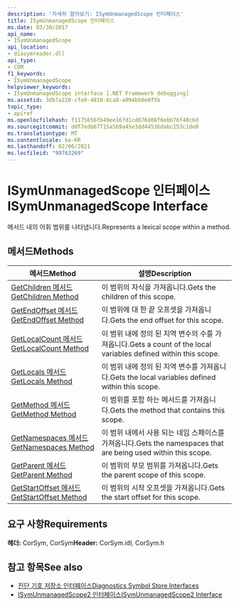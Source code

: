 ```yaml
---
description: '자세히 알아보기: ISymUnmanagedScope 인터페이스'
title: ISymUnmanagedScope 인터페이스
ms.date: 03/30/2017
api_name:
- ISymUnmanagedScope
api_location:
- diasymreader.dll
api_type:
- COM
f1_keywords:
- ISymUnmanagedScope
helpviewer_keywords:
- ISymUnmanagedScope interface [.NET Framework debugging]
ms.assetid: 3db7a220-cfe9-4810-8ca8-a094bb8e0f5b
topic_type:
- apiref
ms.openlocfilehash: f1175656fb49ee16fd1cd676d08f6ebb76f40c6d
ms.sourcegitcommit: ddf7edb67715a5b9a45e3dd44536dabc153c1de0
ms.translationtype: MT
ms.contentlocale: ko-KR
ms.lasthandoff: 02/06/2021
ms.locfileid: "99763269"
---
```

# <a name="isymunmanagedscope-interface"></a><span data-ttu-id="31f3d-103">ISymUnmanagedScope 인터페이스</span><span class="sxs-lookup"><span data-stu-id="31f3d-103">ISymUnmanagedScope Interface</span></span>

<span data-ttu-id="31f3d-104">메서드 내의 어휘 범위를 나타냅니다.</span><span class="sxs-lookup"><span data-stu-id="31f3d-104">Represents a lexical scope within a method.</span></span>  
  
## <a name="methods"></a><span data-ttu-id="31f3d-105">메서드</span><span class="sxs-lookup"><span data-stu-id="31f3d-105">Methods</span></span>  
  
|<span data-ttu-id="31f3d-106">메서드</span><span class="sxs-lookup"><span data-stu-id="31f3d-106">Method</span></span>|<span data-ttu-id="31f3d-107">설명</span><span class="sxs-lookup"><span data-stu-id="31f3d-107">Description</span></span>|  
|------------|-----------------|  
|[<span data-ttu-id="31f3d-108">GetChildren 메서드</span><span class="sxs-lookup"><span data-stu-id="31f3d-108">GetChildren Method</span></span>](isymunmanagedscope-getchildren-method.md)|<span data-ttu-id="31f3d-109">이 범위의 자식을 가져옵니다.</span><span class="sxs-lookup"><span data-stu-id="31f3d-109">Gets the children of this scope.</span></span>|  
|[<span data-ttu-id="31f3d-110">GetEndOffset 메서드</span><span class="sxs-lookup"><span data-stu-id="31f3d-110">GetEndOffset Method</span></span>](isymunmanagedscope-getendoffset-method.md)|<span data-ttu-id="31f3d-111">이 범위에 대 한 끝 오프셋을 가져옵니다.</span><span class="sxs-lookup"><span data-stu-id="31f3d-111">Gets the end offset for this scope.</span></span>|  
|[<span data-ttu-id="31f3d-112">GetLocalCount 메서드</span><span class="sxs-lookup"><span data-stu-id="31f3d-112">GetLocalCount Method</span></span>](isymunmanagedscope-getlocalcount-method.md)|<span data-ttu-id="31f3d-113">이 범위 내에 정의 된 지역 변수의 수를 가져옵니다.</span><span class="sxs-lookup"><span data-stu-id="31f3d-113">Gets a count of the local variables defined within this scope.</span></span>|  
|[<span data-ttu-id="31f3d-114">GetLocals 메서드</span><span class="sxs-lookup"><span data-stu-id="31f3d-114">GetLocals Method</span></span>](isymunmanagedscope-getlocals-method.md)|<span data-ttu-id="31f3d-115">이 범위 내에 정의 된 지역 변수를 가져옵니다.</span><span class="sxs-lookup"><span data-stu-id="31f3d-115">Gets the local variables defined within this scope.</span></span>|  
|[<span data-ttu-id="31f3d-116">GetMethod 메서드</span><span class="sxs-lookup"><span data-stu-id="31f3d-116">GetMethod Method</span></span>](isymunmanagedscope-getmethod-method.md)|<span data-ttu-id="31f3d-117">이 범위를 포함 하는 메서드를 가져옵니다.</span><span class="sxs-lookup"><span data-stu-id="31f3d-117">Gets the method that contains this scope.</span></span>|  
|[<span data-ttu-id="31f3d-118">GetNamespaces 메서드</span><span class="sxs-lookup"><span data-stu-id="31f3d-118">GetNamespaces Method</span></span>](isymunmanagedscope-getnamespaces-method.md)|<span data-ttu-id="31f3d-119">이 범위 내에서 사용 되는 네임 스페이스를 가져옵니다.</span><span class="sxs-lookup"><span data-stu-id="31f3d-119">Gets the namespaces that are being used within this scope.</span></span>|  
|[<span data-ttu-id="31f3d-120">GetParent 메서드</span><span class="sxs-lookup"><span data-stu-id="31f3d-120">GetParent Method</span></span>](isymunmanagedscope-getparent-method.md)|<span data-ttu-id="31f3d-121">이 범위의 부모 범위를 가져옵니다.</span><span class="sxs-lookup"><span data-stu-id="31f3d-121">Gets the parent scope of this scope.</span></span>|  
|[<span data-ttu-id="31f3d-122">GetStartOffset 메서드</span><span class="sxs-lookup"><span data-stu-id="31f3d-122">GetStartOffset Method</span></span>](isymunmanagedscope-getstartoffset-method.md)|<span data-ttu-id="31f3d-123">이 범위의 시작 오프셋을 가져옵니다.</span><span class="sxs-lookup"><span data-stu-id="31f3d-123">Gets the start offset for this scope.</span></span>|  
  
## <a name="requirements"></a><span data-ttu-id="31f3d-124">요구 사항</span><span class="sxs-lookup"><span data-stu-id="31f3d-124">Requirements</span></span>  

 <span data-ttu-id="31f3d-125">**헤더:** CorSym, CorSym</span><span class="sxs-lookup"><span data-stu-id="31f3d-125">**Header:** CorSym.idl, CorSym.h</span></span>  
  
## <a name="see-also"></a><span data-ttu-id="31f3d-126">참고 항목</span><span class="sxs-lookup"><span data-stu-id="31f3d-126">See also</span></span>

- [<span data-ttu-id="31f3d-127">진단 기호 저장소 인터페이스</span><span class="sxs-lookup"><span data-stu-id="31f3d-127">Diagnostics Symbol Store Interfaces</span></span>](diagnostics-symbol-store-interfaces.md)
- [<span data-ttu-id="31f3d-128">ISymUnmanagedScope2 인터페이스</span><span class="sxs-lookup"><span data-stu-id="31f3d-128">ISymUnmanagedScope2 Interface</span></span>](isymunmanagedscope2-interface.md)
